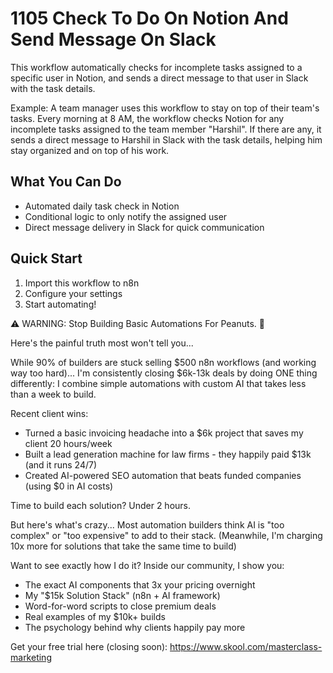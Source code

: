 # 1105 Check To Do On Notion And Send Message On Slack

This workflow automatically checks for incomplete tasks assigned to a specific user in Notion, and sends a direct message to that user in Slack with the task details.

Example: A team manager uses this workflow to stay on top of their team's tasks. Every morning at 8 AM, the workflow checks Notion for any incomplete tasks assigned to the team member "Harshil". If there are any, it sends a direct message to Harshil in Slack with the task details, helping him stay organized and on top of his work.

## What You Can Do
- Automated daily task check in Notion
- Conditional logic to only notify the assigned user
- Direct message delivery in Slack for quick communication

## Quick Start
1. Import this workflow to n8n
2. Configure your settings
3. Start automating!

⚠️ WARNING: Stop Building Basic Automations For Peanuts. 🚫

Here's the painful truth most won't tell you...

While 90% of builders are stuck selling $500 n8n workflows (and working way too hard)...
I'm consistently closing $6k-13k deals by doing ONE thing differently:
I combine simple automations with custom AI that takes less than a week to build.

Recent client wins:
* Turned a basic invoicing headache into a $6k project that saves my client 20 hours/week
* Built a lead generation machine for law firms - they happily paid $13k (and it runs 24/7)
* Created AI-powered SEO automation that beats funded companies (using $0 in AI costs)

Time to build each solution? Under 2 hours.

But here's what's crazy...
Most automation builders think AI is "too complex" or "too expensive" to add to their stack.
(Meanwhile, I'm charging 10x more for solutions that take the same time to build)

Want to see exactly how I do it?
Inside our community, I show you:
* The exact AI components that 3x your pricing overnight
* My "$15k Solution Stack" (n8n + AI framework)
* Word-for-word scripts to close premium deals
* Real examples of my $10k+ builds
* The psychology behind why clients happily pay more

Get your free trial here (closing soon): https://www.skool.com/masterclass-marketing
